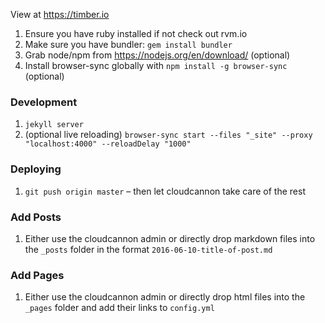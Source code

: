View at https://timber.io

1. Ensure you have ruby installed if not check out rvm.io
2. Make sure you have bundler: `gem install bundler`
3. Grab node/npm from https://nodejs.org/en/download/ (optional)
4. Install browser-sync globally with `npm install -g browser-sync` (optional)

### Development

1. `jekyll server`
2. (optional live reloading) `browser-sync start --files "_site" --proxy "localhost:4000" --reloadDelay "1000"`

### Deploying

1. `git push origin master` – then let cloudcannon take care of the rest

### Add Posts

1. Either use the cloudcannon admin or directly drop markdown files into the `_posts` folder in the format `2016-06-10-title-of-post.md`

### Add Pages

1. Either use the cloudcannon admin or directly drop html files into the `_pages` folder and add their links to `config.yml`